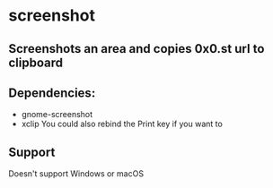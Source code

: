 # screenshot
## Screenshots an area and copies 0x0.st url to clipboard

## Dependencies:
- gnome-screenshot
- xclip
You could also rebind the Print key if you want to

## Support
Doesn't support Windows or macOS
